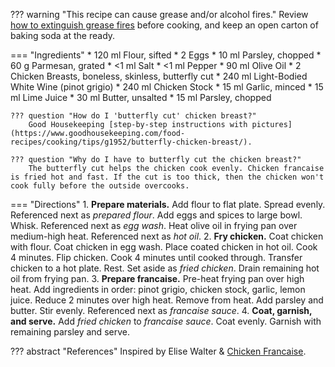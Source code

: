 ??? warning "This recipe can cause grease and/or alcohol fires."
    Review [how to extinguish grease fires](https://www.wikihow.com/Put-out-a-Grease-Fire#Snuffing-out-the-Fire_sub) before cooking, and keep an open carton of baking soda at the ready.

=== "Ingredients"
    * 120 ml Flour, sifted
    * 2 Eggs
    * 10 ml Parsley, chopped
    * 60 g Parmesan, grated
    * <1 ml Salt
    * <1 ml Pepper
    * 90 ml Olive Oil
    * 2 Chicken Breasts, boneless, skinless, butterfly cut
    * 240 ml Light-Bodied White Wine (pinot grigio)
    * 240 ml Chicken Stock
    * 15 ml Garlic, minced
    * 15 ml Lime Juice
    * 30 ml Butter, unsalted
    * 15 ml Parsley, chopped

    ??? question "How do I 'butterfly cut' chicken breast?"
        Good Housekeeping [step-by-step instructions with pictures](https://www.goodhousekeeping.com/food-recipes/cooking/tips/g1952/butterfly-chicken-breast/).

    ??? question "Why do I have to butterfly cut the chicken breast?"
        The butterfly cut helps the chicken cook evenly. Chicken francaise is fried hot and fast. If the cut is too thick, then the chicken won't cook fully before the outside overcooks.

=== "Directions"
    1. **Prepare materials.** Add flour to flat plate. Spread evenly. Referenced next as *prepared flour*. Add eggs and spices to large bowl. Whisk. Referenced next as *egg wash*. Heat olive oil in frying pan over medium-high heat. Referenced next as *hot oil*.
    2. **Fry chicken.** Coat chicken with flour. Coat chicken in egg wash. Place coated chicken in hot oil. Cook 4 minutes. Flip chicken. Cook 4 minutes until cooked through. Transfer chicken to a hot plate. Rest. Set aside as *fried chicken*. Drain remaining hot oil from frying pan.
    3. **Prepare francaise.** Pre-heat frying pan over high heat. Add ingredients in order: pinot grigio, chicken stock, garlic, lemon juice. Reduce 2 minutes over high heat. Remove from heat. Add parsley and butter. Stir evenly. Referenced next as *francaise sauce*.
    4. **Coat, garnish, and serve.** Add *fried chicken* to *francaise sauce*. Coat evenly. Garnish with remaining parsley and serve.

??? abstract "References"
    Inspired by Elise Walter & [Chicken Francaise](http://www.recipe30.com/chicken-francaise.html/).
